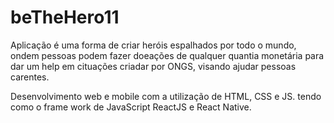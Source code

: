 # beTheHero11
Aplicação é uma forma de criar heróis espalhados por todo o mundo, ondem pessoas podem fazer doeações de qualquer quantia monetária para 
dar um help em cituações criadar por ONGS, visando ajudar pessoas carentes. 

Desenvolvimento web e mobile com a utilização de HTML, CSS e JS. tendo como o frame work de JavaScript ReactJS e React Native.

